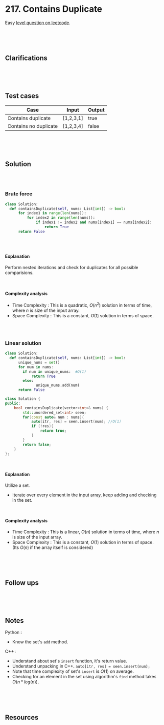 # 217. Contains Duplicate

Easy [level question on leetcode](https://leetcode.com/problems/contains-duplicate/description/).

<br>
<br>
<br>

## Clarifications

<br>
<br>
<br>

## Test cases

| Case                  | Input     | Output |
| --------------------- | --------- | ------ |
| Contains duplicate    | [1,2,3,1] | true   |
| Contains no duplicate | [1,2,3,4] | false  |

<br>
<br>
<br>

## Solution

<br>
<br>

### Brute force

```py
class Solution:
  def containsDuplicate(self, nums: List[int]) -> bool:
      for index1 in range(len(nums)):
          for index2 in range(len(nums)):
              if index1 != index2 and nums[index1] == nums[index2]:
                  return True
      return False
```

```cpp

```

<br>

#### Explanation

Perform nested iterations and check for duplicates for all possible comparisions.

<br>

#### Complexity analysis

- Time Complexity : This is a quadratic, $O(n^2)$ solution in terms of time, where $n$ is size of the input array.
- Space Complexity : This is a constant, $O(1)$ solution in terms of space.

<br>
<br>

### Linear solution

```py
class Solution:
  def containsDuplicate(self, nums: List[int]) -> bool:
      unique_nums = set()
      for num in nums:
        if num in unique_nums:  #O(1)
            return True
        else:
              unique_nums.add(num)
      return False
```

```cpp
class Solution {
public:
    bool containsDuplicate(vector<int>& nums) {
        std::unordered_set<int> seen;
        for(const auto& num : nums){
            auto[itr, res] = seen.insert(num); //O(1)
            if (!res){
                return true;
            }
        }
        return false;
    }
};
```

<br>

#### Explanation

Utilize a set.

- Iterate over every element in the input array, keep adding and checking in the set.

<br>

#### Complexity analysis

- Time Complexity : This is a linear, $O(n)$ solution in terms of time, where $n$ is size of the input array.
- Space Complexity : This is a constant, $O(1)$ solution in terms of space. (Its $O(n)$ if the array itself is considered)

<br>
<br>
<br>

## Follow ups

<br>
<br>
<br>

## Notes

Python :

- Know the set's `add` method.

C++ :

- Understand about set's `insert` function, it's return value.
- Understand unpacking in C++. `auto[itr, res] = seen.insert(num);`
- Note that time complexity of set's `insert` is $O(1)$ on average.
- Checking for an element in the set using algorithm's `find` method takes $O(n * log(n))$.

<br>
<br>
<br>

## Resources

<br>
<br>
<br>
